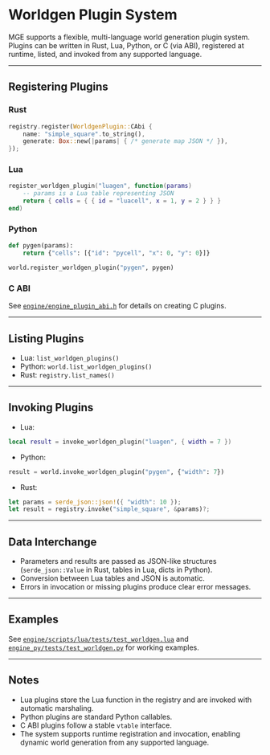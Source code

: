 # Worldgen Plugin System

MGE supports a flexible, multi-language world generation plugin system. Plugins can be written in Rust, Lua, Python, or C (via ABI), registered at runtime, listed, and invoked from any supported language.

---

## Registering Plugins

### Rust

```rust
registry.register(WorldgenPlugin::CAbi {
    name: "simple_square".to_string(),
    generate: Box::new(|params| { /* generate map JSON */ }),
});
```

### Lua

```lua
register_worldgen_plugin("luagen", function(params)
    -- params is a Lua table representing JSON
    return { cells = { { id = "luacell", x = 1, y = 2 } } }
end)
```

### Python

```python
def pygen(params):
    return {"cells": [{"id": "pycell", "x": 0, "y": 0}]}

world.register_worldgen_plugin("pygen", pygen)
```

### C ABI

See [`engine/engine_plugin_abi.h`](../engine/engine_plugin_abi.h) for details on creating C plugins.

---

## Listing Plugins

- Lua: `list_worldgen_plugins()`
- Python: `world.list_worldgen_plugins()`
- Rust: `registry.list_names()`

---

## Invoking Plugins

- Lua:

```lua
local result = invoke_worldgen_plugin("luagen", { width = 7 })
```

- Python:

```python
result = world.invoke_worldgen_plugin("pygen", {"width": 7})
```

- Rust:

```rust
let params = serde_json::json!({ "width": 10 });
let result = registry.invoke("simple_square", &params)?;
```

---

## Data Interchange

- Parameters and results are passed as JSON-like structures (`serde_json::Value` in Rust, tables in Lua, dicts in Python).
- Conversion between Lua tables and JSON is automatic.
- Errors in invocation or missing plugins produce clear error messages.

---

## Examples

See [`engine/scripts/lua/tests/test_worldgen.lua`](../engine/scripts/lua/tests/test_worldgen.lua) and [`engine_py/tests/test_worldgen.py`](../engine_py/tests/test_worldgen.py) for working examples.

---

## Notes

- Lua plugins store the Lua function in the registry and are invoked with automatic marshaling.
- Python plugins are standard Python callables.
- C ABI plugins follow a stable `vtable` interface.
- The system supports runtime registration and invocation, enabling dynamic world generation from any supported language.
